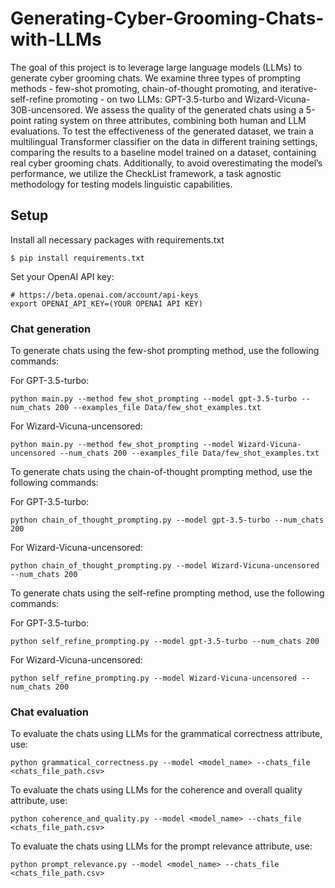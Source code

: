 # Generating-Cyber-Grooming-Chats-with-LLMs
The goal of this project is to leverage large language models (LLMs) to generate cyber grooming chats. We examine three types of prompting methods - few-shot promoting, chain-of-thought promoting, and iterative-self-refine promoting - on two LLMs: GPT-3.5-turbo and Wizard-Vicuna-30B-uncensored. We assess the quality of the generated chats using a 5-point rating system on three attributes, combining both human and LLM evaluations. To test the effectiveness of the generated dataset, we train a multilingual Transformer classifier on the data in different training settings, comparing the results to a baseline model trained on a dataset, containing real cyber grooming chats. Additionally, to avoid overestimating the model’s performance, we utilize the CheckList framework,
a task agnostic methodology for testing models linguistic capabilities. 

## Setup 
Install all necessary packages with requirements.txt
```
$ pip install requirements.txt
```

Set your OpenAI API key:
```
# https://beta.openai.com/account/api-keys
export OPENAI_API_KEY=(YOUR OPENAI API KEY)
```
### Chat generation
To generate chats using the few-shot prompting method, use the following commands:

For GPT-3.5-turbo:
```
python main.py --method few_shot_prompting --model gpt-3.5-turbo --num_chats 200 --examples_file Data/few_shot_examples.txt

```
For Wizard-Vicuna-uncensored:
```
python main.py --method few_shot_prompting --model Wizard-Vicuna-uncensored --num_chats 200 --examples_file Data/few_shot_examples.txt
```

To generate chats using the chain-of-thought prompting method, use the following commands:

For GPT-3.5-turbo:
```
python chain_of_thought_prompting.py --model gpt-3.5-turbo --num_chats 200
```
For Wizard-Vicuna-uncensored:
```
python chain_of_thought_prompting.py --model Wizard-Vicuna-uncensored --num_chats 200
```

To generate chats using the self-refine prompting method, use the following commands:

For GPT-3.5-turbo:
```
python self_refine_prompting.py --model gpt-3.5-turbo --num_chats 200
```
For Wizard-Vicuna-uncensored:
```
python self_refine_prompting.py --model Wizard-Vicuna-uncensored --num_chats 200
```

### Chat evaluation

To evaluate the chats using LLMs for the grammatical correctness attribute, use: 
```
python grammatical_correctness.py --model <model_name> --chats_file <chats_file_path.csv>
```

To evaluate the chats using LLMs for the coherence and overall quality attribute, use: 
```
python coherence_and_quality.py --model <model_name> --chats_file <chats_file_path.csv>
```

To evaluate the chats using LLMs for the prompt relevance attribute, use: 
```
python prompt_relevance.py --model <model_name> --chats_file <chats_file_path.csv>
```

